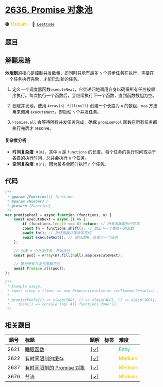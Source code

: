 # [2636. Promise 对象池](https://leetcode.com/problems/promise-pool)

🟠 <font color=#ffb800>Medium</font>&emsp; 🔗&ensp;[`LeetCode`](https://leetcode.com/problems/promise-pool)

## 题目



## 解题思路

**池限制**的核心是控制并发数量，即同时只能有最多 `n` 个异步任务在执行，需要在一个任务执行完后，才能启动新的任务。

1. 定义一个调度器函数`executeNext`，它会递归地调用自身以确保所有任务按顺序执行。每次执行一个函数后，会继续执行下一个函数，直到函数数组为空。

2. 创建并发池，使用 `Array(n).fill(null)` 创建一个长度为 `n` 的数组，`map` 方法用来调用 `executeNext`，即启动 `n` 个并发任务。
3. `Promise.all` 会等待所有并发任务完成，确保 `promisePool` 函数在所有任务都执行完后才 resolve。

#### 复杂度分析

- **时间复杂度**: `O(m)`，其中 `m` 是 `functions` 的长度。每个任务的执行时间取决于各自的执行时间，总共会执行 `m` 个任务。
- **空间复杂度**: `O(n)`，因为最多会同时执行 `n` 个任务。

## 代码

```javascript
/**
 * @param {Function[]} functions
 * @param {Number} n
 * @return {Function}
 */
var promisePool = async function (functions, n) {
	const executeNext = async () => {
		if (functions.length === 0) return; // 所有函数都执行完毕
		const fn = functions.shift(); // 取出下一个要执行的函数
		await fn(); // 执行函数并等待其完成
		await executeNext(); // 递归调用，处理下一个任务
	};

	// 创建 n 个并发任务，开始执行
	const pool = Array(n).fill(null).map(executeNext);

	// 等待所有并发任务都完成
	await Promise.all(pool);
};

/**
 * Example usage:
 * const sleep = (time) => new Promise(resolve => setTimeout(resolve, time));
 *
 * promisePool([() => sleep(500), () => sleep(400), () => sleep(300)], 2)
 *   .then(() => console.log('All functions done'));
 */
```

## 相关题目

<!-- prettier-ignore -->
| 题号 | 标题 | 题解 | 标签 | 难度 |
| :------: | :------ | :------: | :------ | :------ |
| 2621 | [睡眠函数](https://leetcode.com/problems/sleep) | [[✓]](/problem/2621.md) |  | <font color=#15bd66>Easy</font> |
| 2622 | [有时间限制的缓存](https://leetcode.com/problems/cache-with-time-limit) | [[✓]](/problem/2622.md) |  | <font color=#ffb800>Medium</font> |
| 2637 | [有时间限制的 Promise 对象](https://leetcode.com/problems/promise-time-limit) | [[✓]](/problem/2637.md) |  | <font color=#ffb800>Medium</font> |
| 2676 | [节流](https://leetcode.com/problems/throttle) | [[✓]](/problem/2676.md) |  | <font color=#ffb800>Medium</font> |